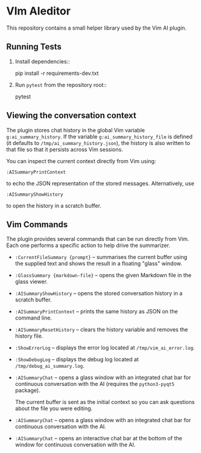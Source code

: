 # VIm AIeditor

This repository contains a small helper library used by the Vim AI plugin.

## Running Tests

1. Install dependencies::

    pip install -r requirements-dev.txt

2. Run `pytest` from the repository root::

    pytest

## Viewing the conversation context

The plugin stores chat history in the global Vim variable `g:ai_summary_history`.
If the variable `g:ai_summary_history_file` is defined (it defaults to
`/tmp/ai_summary_history.json`), the history is also written to that file so that
it persists across Vim sessions.

You can inspect the current context directly from Vim using:

```
:AISummaryPrintContext
```

to echo the JSON representation of the stored messages.  Alternatively, use

```
:AISummaryShowHistory
```

to open the history in a scratch buffer.

## Vim Commands

The plugin provides several commands that can be run directly from Vim.  Each
one performs a specific action to help drive the summarizer.

- `:CurrentFileSummary {prompt}` – summarises the current buffer using the
  supplied text and shows the result in a floating "glass" window.
- `:GlassSummary {markdown-file}` – opens the given Markdown file in the glass
  viewer.
- `:AISummaryShowHistory` – opens the stored conversation history in a scratch
  buffer.
- `:AISummaryPrintContext` – prints the same history as JSON on the command
  line.
- `:AISummaryResetHistory` – clears the history variable and removes the
  history file.
- `:ShowErrorLog` – displays the error log located at `/tmp/vim_ai_error.log`.
- `:ShowDebugLog` – displays the debug log located at `/tmp/debug_ai_summary.log`.
- `:AISummaryChat` – opens a glass window with an integrated chat bar for
  continuous conversation with the AI (requires the `python3-pyqt5` package).

  The current buffer is sent as the initial context so you can ask
  questions about the file you were editing.


- `:AISummaryChat` – opens a glass window with an integrated chat bar for
  continuous conversation with the AI.

- `:AISummaryChat` – opens an interactive chat bar at the bottom of the window
  for continuous conversation with the AI.




